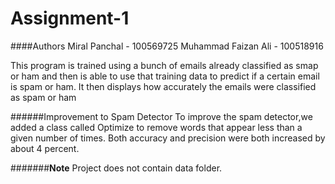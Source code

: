 # Assignment-1
####Authors
Miral Panchal - 100569725
Muhammad Faizan Ali - 100518916

This program is trained using a bunch of emails already classified as smap or ham and then is able to use that training data to predict if a certain email is spam or ham. It then displays how accurately the emails were classified as spam or ham

######Improvement to Spam Detector
To improve the spam detector,we added a class called Optimize to remove words that appear less than a given number of times. Both accuracy and precision were both increased by about 4 percent.

#######**Note**
Project does not contain data folder.  
